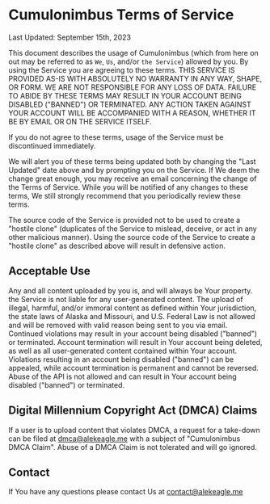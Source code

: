 # Cumulonimbus Terms of Service

Last Updated: September 15th, 2023

This document describes the usage of Cumulonimbus (which from here on out may be referred to as `We`, `Us`, and/or `the Service`) allowed by you. By using the Service you are agreeing to these terms. THIS SERVICE IS PROVIDED AS-IS WITH ABSOLUTELY NO WARRANTY IN ANY WAY, SHAPE, OR FORM. WE ARE NOT RESPONSIBLE FOR ANY LOSS OF DATA. FAILURE TO ABIDE BY THESE TERMS MAY RESULT IN YOUR ACCOUNT BEING DISABLED ("BANNED") OR TERMINATED. ANY ACTION TAKEN AGAINST YOUR ACCOUNT WILL BE ACCOMPANIED WITH A REASON, WHETHER IT BE BY EMAIL OR ON THE SERVICE ITSELF.

If you do not agree to these terms, usage of the Service must be discontinued immediately.

We will alert you of these terms being updated both by changing the "Last Updated" date above and by prompting you on the Service. If We deem the change great enough, you may receive an email concerning the change of the Terms of Service. While you will be notified of any changes to these terms, We still strongly recommend that you periodically review these terms.

The source code of the Service is provided not to be used to create a "hostile clone" (duplicates of the Service to mislead, deceive, or act in any other malicious manner). Using the source code of the Service to create a "hostile clone" as described above will result in defensive action.

## Acceptable Use

Any and all content uploaded by you is, and will always be Your property. the Service is not liable for any user-generated content. The upload of illegal, harmful, and/or immoral content as defined within Your jurisdiction, the state laws of Alaska and Missouri, and U.S. Federal Law is not allowed and will be removed with valid reason being sent to you via email. Continued violations may result in your account being disabled ("banned") or terminated. Account termination will result in Your account being deleted, as well as all user-generated content contained within Your account. Violations resulting in an account being disabled ("banned") can be appealed, while account termination is permanent and cannot be reversed. Abuse of the API is not allowed and can result in Your account being disabled ("banned") or terminated.

## Digital Millennium Copyright Act (DMCA) Claims

If a user is to upload content that violates DMCA, a request for a take-down can be filed at dmca@alekeagle.me with a subject of "Cumulonimbus DMCA Claim". Abuse of a DMCA Claim is not tolerated and will go ignored.

## Contact

If You have any questions please contact Us at contact@alekeagle.me
